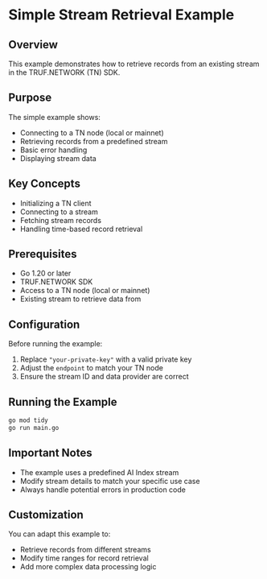 # Simple Stream Retrieval Example

## Overview

This example demonstrates how to retrieve records from an existing stream in the TRUF.NETWORK (TN) SDK.

## Purpose

The simple example shows:
- Connecting to a TN node (local or mainnet)
- Retrieving records from a predefined stream
- Basic error handling
- Displaying stream data

## Key Concepts

- Initializing a TN client
- Connecting to a stream
- Fetching stream records
- Handling time-based record retrieval

## Prerequisites

- Go 1.20 or later
- TRUF.NETWORK SDK
- Access to a TN node (local or mainnet)
- Existing stream to retrieve data from

## Configuration

Before running the example:
1. Replace `"your-private-key"` with a valid private key
2. Adjust the `endpoint` to match your TN node
3. Ensure the stream ID and data provider are correct

## Running the Example

```bash
go mod tidy
go run main.go
```

## Important Notes

- The example uses a predefined AI Index stream
- Modify stream details to match your specific use case
- Always handle potential errors in production code

## Customization

You can adapt this example to:
- Retrieve records from different streams
- Modify time ranges for record retrieval
- Add more complex data processing logic 